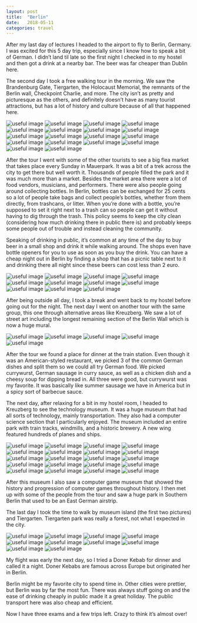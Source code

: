 ```yaml
---
layout: post
title:  "Berlin"
date:   2018-05-11
categories: travel
---
```


After my last day of lectures I headed to the airport to fly to Berlin, Germany. I was excited for this 5 day trip, especially since I know how to speak a bit of German. I didn’t land til late so the first night I checked in to my hostel and then got a drink at a nearby bar. The beer was far cheaper than Dublin here.

The second day I took a free walking tour in the morning. We saw the Brandenburg Gate, Tiergarten, the Holocaust Memorial, the remnants of the Berlin wall, Checkpoint Charlie, and more. The city isn’t as pretty and picturesque as the others, and definitely doesn’t have as many tourist attractions, but has a lot of history and culture because of all that happened here.

![useful image]({{site.baseurl}}/assets/img/berlin-1/dsc01047.jpg)
![useful image]({{site.baseurl}}/assets/img/berlin-1/dsc01048.jpg)
![useful image]({{site.baseurl}}/assets/img/berlin-1/dsc01049.jpg)
![useful image]({{site.baseurl}}/assets/img/berlin-1/dsc01050.jpg)
![useful image]({{site.baseurl}}/assets/img/berlin-1/dsc01051.jpg)
![useful image]({{site.baseurl}}/assets/img/berlin-1/dsc01052.jpg)
![useful image]({{site.baseurl}}/assets/img/berlin-1/dsc01053.jpg)
![useful image]({{site.baseurl}}/assets/img/berlin-1/dsc01054.jpg)
![useful image]({{site.baseurl}}/assets/img/berlin-1/dsc01055.jpg)
![useful image]({{site.baseurl}}/assets/img/berlin-1/dsc01056.jpg)
![useful image]({{site.baseurl}}/assets/img/berlin-1/dsc01057.jpg)
![useful image]({{site.baseurl}}/assets/img/berlin-1/dsc01058.jpg)
![useful image]({{site.baseurl}}/assets/img/berlin-1/dsc01059.jpg)
![useful image]({{site.baseurl}}/assets/img/berlin-1/dsc01060.jpg)
![useful image]({{site.baseurl}}/assets/img/berlin-1/dsc01061.jpg)
![useful image]({{site.baseurl}}/assets/img/berlin-1/dsc01062.jpg)
![useful image]({{site.baseurl}}/assets/img/berlin-1/dsc01063.jpg)
![useful image]({{site.baseurl}}/assets/img/berlin-1/dsc01064.jpg)

After the tour I went with some of the other tourists to see a big flea market that takes place every Sunday in Mauerpark. It was a bit of a trek across the city to get there but well worth it. Thousands of people filled the park and it was much more than a market. Besides the market area there were a lot of food vendors, musicians, and performers. There were also people going around collecting bottles. In Berlin, bottles can be exchanged for 25 cents so a lot of people take bags and collect people’s bottles, whether from them directly, from trashcans, or litter. When you’re done with a bottle, you’re supposed to set it right next to a trash can so people can get it without having to dig through the trash. This policy seems to keep the city clean (considering how much drinking there in public there is) and probably keeps some people out of trouble and instead cleaning the community.

Speaking of drinking in public, it’s common at any time of the day to buy beer in a small shop and drink it while walking around. The shops even have bottle openers for you to use as soon as you buy the drink. You can have a cheap night out in Berlin by finding a shop that has a picnic table next to it and drinking there all night since these beers can cost less than 2 euro.

![useful image]({{site.baseurl}}/assets/img/berlin-2/dsc01065.jpg)
![useful image]({{site.baseurl}}/assets/img/berlin-2/dsc01066.jpg)
![useful image]({{site.baseurl}}/assets/img/berlin-2/dsc01067.jpg)
![useful image]({{site.baseurl}}/assets/img/berlin-2/dsc01068.jpg)
![useful image]({{site.baseurl}}/assets/img/berlin-2/dsc01069.jpg)
![useful image]({{site.baseurl}}/assets/img/berlin-2/dsc01070.jpg)
![useful image]({{site.baseurl}}/assets/img/berlin-2/dsc01071.jpg)
![useful image]({{site.baseurl}}/assets/img/berlin-2/dsc01072.jpg)
![useful image]({{site.baseurl}}/assets/img/berlin-2/dsc01073.jpg)
![useful image]({{site.baseurl}}/assets/img/berlin-2/dsc01074.jpg)
![useful image]({{site.baseurl}}/assets/img/berlin-2/dsc01075.jpg)

After being outside all day, I took a break and went back to my hostel before going out for the night. The next day I went on another tour with the same group, this one through alternative areas like Kreuzberg. We saw a lot of street art including the longest remaining section of the Berlin Wall which is now a huge mural.

![useful image]({{site.baseurl}}/assets/img/berlin-3/snapchat-44912352.jpg)
![useful image]({{site.baseurl}}/assets/img/berlin-3/snapchat-571555943.jpg)
![useful image]({{site.baseurl}}/assets/img/berlin-3/snapchat-691905788.jpg)
![useful image]({{site.baseurl}}/assets/img/berlin-3/snapchat-1055242130.jpg)
![useful image]({{site.baseurl}}/assets/img/berlin-3/snapchat-1272398049.jpg)

After the tour we found a place for dinner at the train station. Even though it was an American-styled restaurant, we picked 3 of the common German dishes and split them so we could all try German food. We picked currywurst, German sausage in curry sauce, as well as a chicken dish and a cheesy soup for dipping bread in. All three were good, but currywurst was my favorite. It was basically like summer sausage we have in America but in a spicy sort of barbecue sauce.

The next day, after relaxing for a bit in my hostel room, I headed to Kreuzberg to see the technology museum. It was a huge museum that had all sorts of technology, mainly transportation. They also had a computer science section that I particularly enjoyed. The museum included an entire park with train tracks, windmills, and a historic brewery. A new wing featured hundreds of planes and ships.

![useful image]({{site.baseurl}}/assets/img/berlin-4/dsc01076.jpg)
![useful image]({{site.baseurl}}/assets/img/berlin-4/dsc01077.jpg)
![useful image]({{site.baseurl}}/assets/img/berlin-4/dsc01078.jpg)
![useful image]({{site.baseurl}}/assets/img/berlin-4/dsc01079.jpg)
![useful image]({{site.baseurl}}/assets/img/berlin-4/dsc01080.jpg)
![useful image]({{site.baseurl}}/assets/img/berlin-4/dsc01081.jpg)
![useful image]({{site.baseurl}}/assets/img/berlin-4/dsc01082.jpg)
![useful image]({{site.baseurl}}/assets/img/berlin-4/dsc01083.jpg)
![useful image]({{site.baseurl}}/assets/img/berlin-4/dsc01084.jpg)
![useful image]({{site.baseurl}}/assets/img/berlin-4/dsc01085.jpg)
![useful image]({{site.baseurl}}/assets/img/berlin-4/dsc01086.jpg)
![useful image]({{site.baseurl}}/assets/img/berlin-4/dsc01087.jpg)
![useful image]({{site.baseurl}}/assets/img/berlin-4/dsc01088.jpg)
![useful image]({{site.baseurl}}/assets/img/berlin-4/dsc01089.jpg)
![useful image]({{site.baseurl}}/assets/img/berlin-4/dsc01090.jpg)
![useful image]({{site.baseurl}}/assets/img/berlin-4/dsc01091.jpg)
![useful image]({{site.baseurl}}/assets/img/berlin-4/dsc01092.jpg)
![useful image]({{site.baseurl}}/assets/img/berlin-4/dsc01093.jpg)
![useful image]({{site.baseurl}}/assets/img/berlin-4/dsc01094.jpg)
![useful image]({{site.baseurl}}/assets/img/berlin-4/dsc01095.jpg)

After this museum I also saw a computer game museum that showed the history and progression of computer games throughout history. I then met up with some of the people from the tour and saw a huge park in Southern Berlin that used to be an East German airstrip.

The last day I took the time to walk by museum island (the first two pictures) and Tiergarten. Tiergarten park was really a forest, not what I expected in the city.

![useful image]({{site.baseurl}}/assets/img/berlin-5/dsc01096.jpg)
![useful image]({{site.baseurl}}/assets/img/berlin-5/dsc01097.jpg)
![useful image]({{site.baseurl}}/assets/img/berlin-5/dsc01099.jpg)
![useful image]({{site.baseurl}}/assets/img/berlin-5/dsc01100.jpg)
![useful image]({{site.baseurl}}/assets/img/berlin-5/dsc01101.jpg)
![useful image]({{site.baseurl}}/assets/img/berlin-5/dsc01102.jpg)
![useful image]({{site.baseurl}}/assets/img/berlin-5/dsc01103.jpg)
![useful image]({{site.baseurl}}/assets/img/berlin-5/dsc01104.jpg)
![useful image]({{site.baseurl}}/assets/img/berlin-5/dsc01105.jpg)
![useful image]({{site.baseurl}}/assets/img/berlin-5/dsc01106.jpg)

My flight was early the next day, so I tried a Doner Kebab for dinner and called it a night. Doner Kebabs are famous across Europe but originated her in Berlin.

Berlin might be my favorite city to spend time in. Other cities were prettier, but Berlin was by far the most fun. There was always stuff going on and the ease of drinking cheaply in public made it a great holiday. The public transport here was also cheap and efficient.

Now I have three exams and a few trips left. Crazy to think it’s almost over!